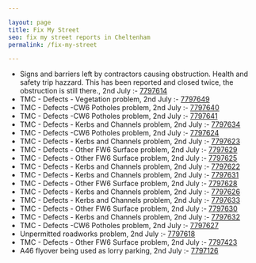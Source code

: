 ```yaml
---

layout: page
title: Fix My Street
seo: fix my street reports in Cheltenham
permalink: /fix-my-street

---
```


<!-- fix_marker starts -->

- Signs and barriers left by contractors causing obstruction. Health and safety trip hazzard. This has been reported and closed twice, the obstruction is still there., 2nd July :- [7797614](https://www.fixmystreet.com/report/7797614)
- TMC - Defects - Vegetation problem, 2nd July :- [7797649](https://www.fixmystreet.com/report/7797649)
- TMC - Defects -CW6 Potholes  problem, 2nd July :- [7797640](https://www.fixmystreet.com/report/7797640)
- TMC - Defects -CW6 Potholes  problem, 2nd July :- [7797641](https://www.fixmystreet.com/report/7797641)
- TMC - Defects - Kerbs and Channels problem, 2nd July :- [7797634](https://www.fixmystreet.com/report/7797634)
- TMC - Defects -CW6 Potholes  problem, 2nd July :- [7797624](https://www.fixmystreet.com/report/7797624)
- TMC - Defects - Kerbs and Channels problem, 2nd July :- [7797623](https://www.fixmystreet.com/report/7797623)
- TMC - Defects - Other FW6  Surface problem, 2nd July :- [7797629](https://www.fixmystreet.com/report/7797629)
- TMC - Defects - Other FW6  Surface problem, 2nd July :- [7797625](https://www.fixmystreet.com/report/7797625)
- TMC - Defects - Kerbs and Channels problem, 2nd July :- [7797622](https://www.fixmystreet.com/report/7797622)
- TMC - Defects - Kerbs and Channels problem, 2nd July :- [7797631](https://www.fixmystreet.com/report/7797631)
- TMC - Defects - Other FW6  Surface problem, 2nd July :- [7797628](https://www.fixmystreet.com/report/7797628)
- TMC - Defects - Kerbs and Channels problem, 2nd July :- [7797626](https://www.fixmystreet.com/report/7797626)
- TMC - Defects - Kerbs and Channels problem, 2nd July :- [7797633](https://www.fixmystreet.com/report/7797633)
- TMC - Defects - Other FW6  Surface problem, 2nd July :- [7797630](https://www.fixmystreet.com/report/7797630)
- TMC - Defects - Kerbs and Channels problem, 2nd July :- [7797632](https://www.fixmystreet.com/report/7797632)
- TMC - Defects -CW6 Potholes  problem, 2nd July :- [7797627](https://www.fixmystreet.com/report/7797627)
- Unpermitted roadworks problem, 2nd July :- [7797618](https://www.fixmystreet.com/report/7797618)
- TMC - Defects - Other FW6  Surface problem, 2nd July :- [7797423](https://www.fixmystreet.com/report/7797423)
- A46 flyover being used as lorry parking, 2nd July :- [7797126](https://www.fixmystreet.com/report/7797126)

<!-- fix_marker ends -->